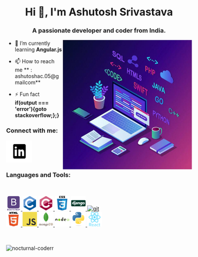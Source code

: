 <h1 align="center">Hi 👋, I'm Ashutosh Srivastava</h1>
<h3 align="center">A passionate developer and coder from India.</h3>

 <img align="right" width="350px" margin-top="50px" border-radius="15"  src="https://github.com/Nocturnal-Coderr/Nocturnal-Coderr/blob/main/da404bf7bd4398c9f256c65507d3c860.jpg" alt="nocturnal-coderr" />

- 🌱 I’m currently learning **Angular.js**

- 📫 How to reach me ** : ashutoshac.05@gmailcom**

- ⚡ Fun fact **if(output === 'error'){goto stackoverflow;};}**

<h3 align="left">Connect with me:</h3>

<p align="left">
<a href="https://linkedin.com/in/ashutosh srivastava" target="blank"><img align="center" height="60" width="70" src="https://github.com/Nocturnal-Coderr/Nocturnal-Coderr/blob/main/e06006fbb450576fadd1ba0fc39ab9d4.jpg" alt="ashutosh srivastava" height="30" width="40" /></a>
</p>

<h3 align="left">Languages and Tools:</h3>

<br/>

<p align="left"> <a href="https://getbootstrap.com" target="_blank"> <img src="https://raw.githubusercontent.com/devicons/devicon/master/icons/bootstrap/bootstrap-plain-wordmark.svg" alt="bootstrap" width="40" height="40"/> </a> <a href="https://www.cprogramming.com/" target="_blank"> <img src="https://raw.githubusercontent.com/devicons/devicon/master/icons/c/c-original.svg" alt="c" width="40" height="40"/> </a> <a href="https://www.w3schools.com/cpp/" target="_blank"> <img src="https://raw.githubusercontent.com/devicons/devicon/master/icons/cplusplus/cplusplus-original.svg" alt="cplusplus" width="40" height="40"/> </a> <a href="https://www.w3schools.com/css/" target="_blank"> <img src="https://raw.githubusercontent.com/devicons/devicon/master/icons/css3/css3-original-wordmark.svg" alt="css3" width="40" height="40"/> </a> <a href="https://www.djangoproject.com/" target="_blank"> <img src="https://raw.githubusercontent.com/devicons/devicon/master/icons/django/django-original.svg" alt="django" width="40" height="40"/> </a> <a href="https://git-scm.com/" target="_blank"> <img src="https://www.vectorlogo.zone/logos/git-scm/git-scm-icon.svg" alt="git" width="40" height="40"/> 
 <br/>
 </a> <a href="https://www.w3.org/html/" target="_blank"> <img src="https://raw.githubusercontent.com/devicons/devicon/master/icons/html5/html5-original-wordmark.svg" alt="html5" width="40" height="40"/> </a> <a href="https://developer.mozilla.org/en-US/docs/Web/JavaScript" target="_blank"> <img src="https://raw.githubusercontent.com/devicons/devicon/master/icons/javascript/javascript-original.svg" alt="javascript" width="40" height="40"/> </a> <a href="https://www.mongodb.com/" target="_blank"> <img src="https://raw.githubusercontent.com/devicons/devicon/master/icons/mongodb/mongodb-original-wordmark.svg" alt="mongodb" width="40" height="40"/> </a> <a href="https://nodejs.org" target="_blank"> <img src="https://raw.githubusercontent.com/devicons/devicon/master/icons/nodejs/nodejs-original-wordmark.svg" alt="nodejs" width="40" height="40"/> </a> <a href="https://www.python.org" target="_blank"> <img src="https://raw.githubusercontent.com/devicons/devicon/master/icons/python/python-original.svg" alt="python" width="40" height="40"/> </a> <a href="https://reactjs.org/" target="_blank"> <img src="https://raw.githubusercontent.com/devicons/devicon/master/icons/react/react-original-wordmark.svg" alt="react" width="40" height="40"/> </a> </p>

<br/>

<p><img align="center" src="https://github-readme-stats.vercel.app/api/top-langs?username=nocturnal-coderr&show_icons=true&locale=en&layout=compact" alt="nocturnal-coderr" /></p>

<br/>

